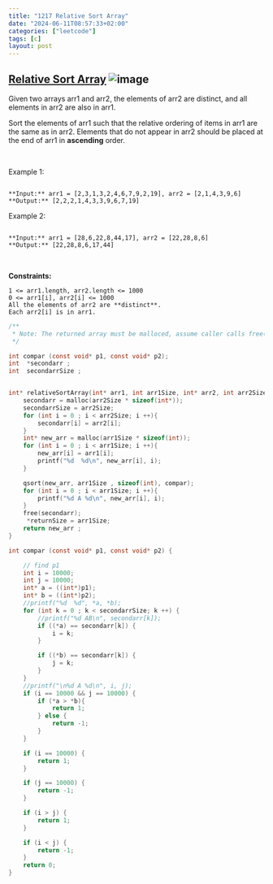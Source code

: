 ```yaml
---
title: "1217 Relative Sort Array"
date: "2024-06-11T08:57:33+02:00"
categories: ["leetcode"]
tags: [c]
layout: post
---
```


## [Relative Sort Array](https://leetcode.com/problems/relative-sort-array) ![image](https://img.shields.io/badge/Difficulty-Easy-brightgreen)

Given two arrays arr1 and arr2, the elements of arr2 are distinct, and all elements in arr2 are also in arr1.

Sort the elements of arr1 such that the relative ordering of items in arr1 are the same as in arr2. Elements that do not appear in arr2 should be placed at the end of arr1 in **ascending** order.

 

Example 1:

```

**Input:** arr1 = [2,3,1,3,2,4,6,7,9,2,19], arr2 = [2,1,4,3,9,6]
**Output:** [2,2,2,1,4,3,3,9,6,7,19]

```

Example 2:

```

**Input:** arr1 = [28,6,22,8,44,17], arr2 = [22,28,8,6]
**Output:** [22,28,8,6,17,44]

```

 

**Constraints:**

	1 <= arr1.length, arr2.length <= 1000
	0 <= arr1[i], arr2[i] <= 1000
	All the elements of arr2 are **distinct**.
	Each arr2[i] is in arr1.

```c
/**
 * Note: The returned array must be malloced, assume caller calls free().
 */

int compar (const void* p1, const void* p2);
int  *secondarr ;
int  secondarrSize ;


int* relativeSortArray(int* arr1, int arr1Size, int* arr2, int arr2Size, int* returnSize) {
    secondarr = malloc(arr2Size * sizeof(int*));
    secondarrSize = arr2Size;
    for (int i = 0 ; i < arr2Size; i ++){
        secondarr[i] = arr2[i];
    }
    int* new_arr = malloc(arr1Size * sizeof(int));
    for (int i = 0 ; i < arr1Size; i ++){
        new_arr[i] = arr1[i];
        printf("%d  %d\n", new_arr[i], i);
    }

    qsort(new_arr, arr1Size , sizeof(int), compar);
    for (int i = 0 ; i < arr1Size; i ++){
        printf("%d A %d\n", new_arr[i], i);
    }
    free(secondarr);
     *returnSize = arr1Size;
    return new_arr ;
}

int compar (const void* p1, const void* p2) {

    // find p1
    int i = 10000;
    int j = 10000;
    int* a = ((int*)p1);
    int* b = ((int*)p2);
    //printf("%d  %d", *a, *b);
    for (int k = 0 ; k < secondarrSize; k ++) {
        //printf("%d AB\n", secondarr[k]);
        if ((*a) == secondarr[k]) {
            i = k;
        }

        if ((*b) == secondarr[k]) {
            j = k;
        }
    }
    //printf("\n%d A %d\n", i, j);
    if (i == 10000 && j == 10000) {
        if (*a > *b){
            return 1;
        } else {
            return -1;
        }
    }

    if (i == 10000) {
        return 1;
    }

    if (j == 10000) {
        return -1;
    }

    if (i > j) {
        return 1;
    }

    if (i < j) {
        return -1;
    }
    return 0;
}

```